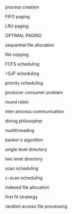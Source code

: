  process creation

FIFO paging

LRU paging

OPTIMAL PAGING

sequential file allocation

file copying

FCFS scheduling

+SJF scheduling

 priority scheduling

producer consumer problem

 round robin

inter process communication

 dining philosopher

multithreading

banker's algorithm

single level directory

two level directory

scan scheduling

c-scan scheduling

 indexed file allocation

first fit stratergy

random access file processing
